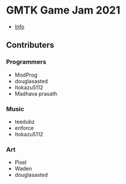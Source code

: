# GMTK Game Jam 2021

- [Info](Info/README.md)

## Contributers

### Programmers

- ModProg
- douglasasted
- Itokazu5112
- Madhava prasath

### Music

- teedubz
- enforce
- Itokazu5112

### Art
- Pixel
- Waden
- douglasasted
